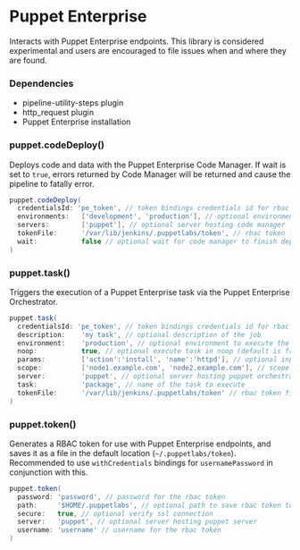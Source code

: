 # Puppet Enterprise

Interacts with Puppet Enterprise endpoints. This library is considered experimental and users are encouraged to file issues when and where they are found.

### Dependencies

- pipeline-utility-steps plugin
- http_request plugin
- Puppet Enterprise installation

### puppet.codeDeploy()
Deploys code and data with the Puppet Enterprise Code Manager. If wait is set to `true`, errors returned by Code Manager will be returned and cause the pipeline to fatally error.

```groovy
puppet.codeDeploy(
  credentialsId: 'pe_token', // token bindings credentials id for rbac token; mutually exclusive with token
  environments:   ['development', 'production'], // optional environments to deploy (default is to deploy all environments)
  servers:        ['puppet'], // optional server hosting code manager
  tokenFile:      '/var/lib/jenkins/.puppetlabs/token', // rbac token file location for deploying with code manager; mutually exclusive with credentialId
  wait:           false // optional wait for code manager to finish deployment
)
```

### puppet.task()
Triggers the execution of a Puppet Enterprise task via the Puppet Enterprise Orchestrator.

```groovy
puppet.task(
  credentialsId: 'pe_token', // token bindings credentials id for rbac token; mutually exclusive with token
  description:    'my task', // optional description of the job
  environment:    'production', // optional environment to execute the task on (default is production)
  noop:           true, // optional execute task in noop (default is false)
  params:         ['action':'install', 'name':'httpd'], // optional input parameters (default is empty)
  scope:          ['node1.example.com', 'node2.example.com'], // scope for deployment (if string, will be passed as `node_group` or `application`; if array of strings, will be passed as `nodes` or `query`; internal logic attempts to correctly determine which)
  server:         'puppet', // optional server hosting puppet orchestrator
  task:           'package', // name of the task to execute
  tokenFile:      '/var/lib/jenkins/.puppetlabs/token' // rbac token file location for deploying with code manager; mutually exclusive with credentialId
)
```

### puppet.token()
Generates a RBAC token for use with Puppet Enterprise endpoints, and saves it as a file in the default location (`~/.puppetlabs/token`). Recommended to use `withCredentials` bindings for `usernamePassword` in conjunction with this.

```groovy
puppet.token(
  password: 'password', // password for the rbac token
  path:     '$HOME/.puppetlabs', // optional path to save rbac token to
  secure:   true, // optional verify ssl connection
  server:   'puppet', // optional server hosting puppet server
  username: 'username' // username for the rbac token
)
```
